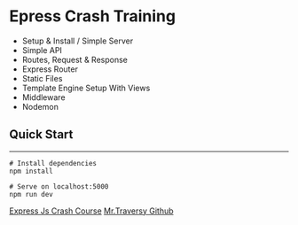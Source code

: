 # Epress Crash Training
- Setup & Install / Simple Server
- Simple API
- Routes, Request & Response
- Express Router
- Static Files
- Template Engine Setup With Views
- Middleware
- Nodemon

## Quick Start
---
```
# Install dependencies
npm install

# Serve on localhost:5000
npm run dev
```
[Express Js Crash Course](https://www.youtube.com/watch?v=L72fhGm1tfE)
[Mr.Traversy Github](https://github.com/bradtraversy)
